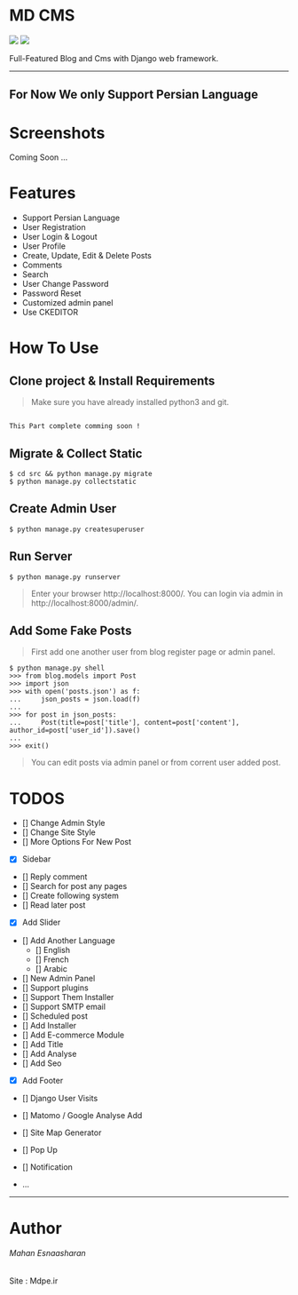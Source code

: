 # MD CMS

[![](https://img.shields.io/pypi/pyversions/Django.svg)](https://python.org/downloads/)
[![](https://img.shields.io/static/v1?label=licence&message=MDPE%20License&color=lightblue)](http://mdpe.ir/licenses)

Full-Featured Blog and Cms with Django web framework.

-----

## **For Now We only Support Persian Language**

Screenshots
=

Coming Soon ...

Features
=

- Support Persian Language
- User Registration
- User Login & Logout
- User Profile
- Create, Update, Edit & Delete Posts
- Comments
- Search
- User Change Password
- Password Reset
- Customized admin panel
- Use CKEDITOR

How To Use
=

## Clone project & Install Requirements

> Make sure you have already installed python3 and git.

```

This Part complete comming soon ! 

```

## Migrate & Collect Static

```
$ cd src && python manage.py migrate
$ python manage.py collectstatic
```

## Create Admin User

```
$ python manage.py createsuperuser
```

## Run Server

```
$ python manage.py runserver
```

> Enter your browser http://localhost:8000/. You can login via admin in http://localhost:8000/admin/.

## Add Some Fake Posts

> First add one another user from blog register page or admin panel.

```
$ python manage.py shell
>>> from blog.models import Post
>>> import json
>>> with open('posts.json') as f:
...     json_posts = json.load(f)
...
>>> for post in json_posts:
...     Post(title=post['title'], content=post['content'], author_id=post['user_id']).save()
...
>>> exit()
```

> You can edit posts via admin panel or from corrent user added post.

TODOS
=

- [] Change Admin Style
- [] Change Site Style
- [] More Options For New Post
- [x] Sidebar
- [] Reply comment
- [] Search for post any pages
- [] Create following system
- [] Read later post
- [x] Add Slider
- [] Add Another Language
    - [] English
    - [] French
    - [] Arabic
- [] New Admin Panel
- [] Support plugins
- [] Support Them Installer
- [] Support SMTP email
- [] Scheduled post
- [] Add Installer
- [] Add E-commerce Module
- [] Add Title
- [] Add Analyse
- []  Add Seo
- [X] Add Footer
- [] Django User Visits
- [] Matomo / Google Analyse Add
- [] Site Map Generator
- [] Pop Up
- [] Notification

- ...

-----

Author
=

###### Mahan Esnaasharan

Site : Mdpe.ir
